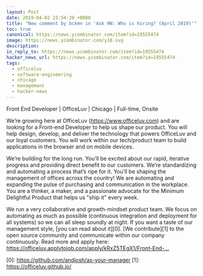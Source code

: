 ```yaml
---
layout: Post
date: 2019-04-02 15:54:28 +0000
title: "New comment by bckmn in 'Ask HN: Who is hiring? (April 2019)'"
toc: true
canonical: https://news.ycombinator.com/item?id=19555474
image: https://news.ycombinator.com/y18.svg
description: 
in_reply_to: https://news.ycombinator.com/item?id=19555474
hacker_news_url: https://news.ycombinator.com/item?id=19555474
tags:
  - officeluv
  - software-engineering
  - chicago
  - management
  - hacker-news
---
```



<p>Front End Developer | OfficeLuv | Chicago | Full-time, Onsite<p>We’re growing here at OfficeLuv (<a href="https://www.officeluv.com" rel="nofollow">https://www.officeluv.com</a>) and are looking for a Front-end Developer to help us shape our product.  You will help design, develop, and deliver the technology that powers OfficeLuv and our loyal customers. You will work within our tech/product team to build applications in the browser and on mobile devices.<p>We’re building for the long run. You’ll be excited about our rapid, iterative progress and providing direct benefit to our customers. We’re standardizing and automating a process that’s ripe for it. You’ll be shaping the management of offices across the country! We are automating and expanding the pulse of purchasing and communication in the workplace. You are a thinker, a maker, and a passionate advocate for the Minimum Delightful Product that helps us "ship it" every week.<p>We run a very collaborative and growth-mindset product team. We focus on automating as much as possible (continuous integration and deployment for all systems) so we can all sleep soundly at night. If you want a taste of our management style, [you can read about it][0]. [We contribute][1] to the open source community and communicate within our company continuously. Read more and apply here:  <a href="https://officeluv.applytojob.com/apply/kRxZ5TEgX1/Front-End-Developer" rel="nofollow">https://officeluv.applytojob.com/apply/kRxZ5TEgX1/Front-End-...</a><p>[0]: <a href="https://github.com/andjosh/as-your-manager" rel="nofollow">https://github.com/andjosh/as-your-manager</a>
[1]: <a href="https://officeluv.github.io/" rel="nofollow">https://officeluv.github.io/</a></p>
